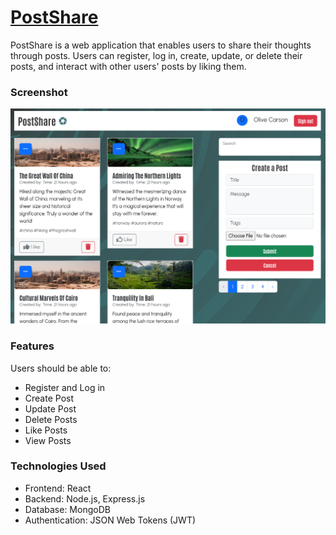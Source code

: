 # [PostShare](https://post-share-chi.vercel.app/)

PostShare is a web application that enables users to share their thoughts through posts. Users can register, log in, create, update, or delete their posts, and interact with other users' posts by liking them.


### Screenshot

![](./client/public/screenshot.png)

### Features

Users should be able to:

- Register and Log in
- Create Post
- Update Post
- Delete Posts
- Like Posts
- View Posts

### Technologies Used

- Frontend: React
- Backend: Node.js, Express.js
- Database: MongoDB
- Authentication: JSON Web Tokens (JWT)

